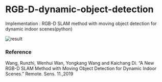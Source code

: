 # RGB-D-dynamic-object-detection
Implementation : RGB-D SLAM method with moving object detection for dynamic indoor scenes(python)

![result](https://user-images.githubusercontent.com/63538314/157640404-4c31d8c0-dc4e-47f6-9b72-effa65e5b298.jpg)

### Reference

Wang, Runzhi, Wenhui Wan, Yongkang Wang and Kaichang Di. “A New RGB-D SLAM Method with Moving Object Detection for Dynamic Indoor Scenes.” Remote. Sens. 11.,2019
